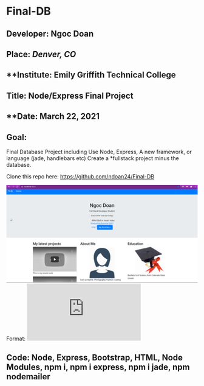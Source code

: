 # Final-DB

## **Developer**: Ngoc Doan
## **Place:** *Denver, CO*
## **Institute: Emily Griffith Technical College
## **Title**: Node/Express Final Project 


## **Date: March 22, 2021
## **Goal**:
Final Database Project including Use Node, Express, A new framework, or language (jade, handlebars etc) Create a *fullstack project minus the database. 

Clone this repo here: https://github.com/ndoan24/Final-DB


![GitHub Logo](images/PortfolioHome.png)
Format: ![Server.JS Code](https://github.com/ndoan24/Express-Portfolio/blob/main/server.js)

## **Code**: Node, Express, Bootstrap, HTML, Node Modules, npm i, npm i express, npm i jade, npm nodemailer 

